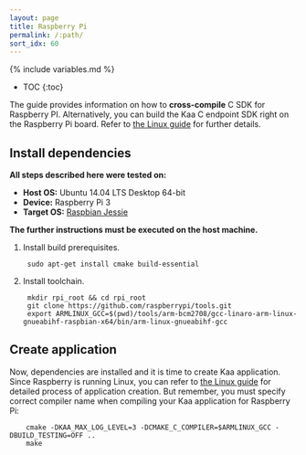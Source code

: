 ```yaml
---
layout: page
title: Raspberry Pi
permalink: /:path/
sort_idx: 60
---
```


{% include variables.md %}

* TOC
{:toc}

The guide provides information on how to **cross-compile** C SDK for Raspberry PI.
Alternatively, you can build the Kaa C endpoint SDK right on the Raspberry Pi board.
Refer to [the Linux guide]({{root_url}}Programming-guide/Using-Kaa-endpoint-SDKs/C/SDK-Linux/) for further details.

## Install dependencies

**All steps described here were tested on:**

 - **Host OS:** Ubuntu 14.04 LTS Desktop 64-bit
 - **Device:** Raspberry Pi 3
 - **Target OS:** [Raspbian Jessie](https://www.raspberrypi.org/downloads/)

**The further instructions must be executed on the host machine.**

1. Install build prerequisites.

        sudo apt-get install cmake build-essential

1. Install toolchain.

        mkdir rpi_root && cd rpi_root
        git clone https://github.com/raspberrypi/tools.git
        export ARMLINUX_GCC=$(pwd)/tools/arm-bcm2708/gcc-linaro-arm-linux-gnueabihf-raspbian-x64/bin/arm-linux-gnueabihf-gcc

## Create application

Now, dependencies are installed and it is time to create Kaa application.
Since Raspberry is running Linux, you can refer to [the Linux guide]({{root_url}}Programming-guide/Using-Kaa-endpoint-SDKs/C/SDK-Linux/#c-sdk-build) for detailed process of application creation.
But remember, you must specify correct compiler name when compiling your Kaa application for Raspberry Pi:

        cmake -DKAA_MAX_LOG_LEVEL=3 -DCMAKE_C_COMPILER=$ARMLINUX_GCC -DBUILD_TESTING=OFF ..
        make
